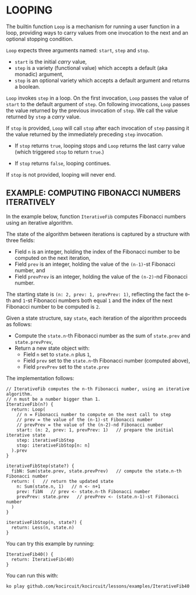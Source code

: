 # LOOPING

The builtin function `Loop` is a mechanism for running a user function in a loop, providing ways
to carry values from one invocation to the next and an optional stopping condition.

`Loop` expects three arguments named: `start`, `step` and `stop`.

* `start` is the initial _carry_ value,
* `step` is a variety (functional value) which accepts a default (aka monadic) argument,
* `stop` is an optional variety which accepts a default argument and returns a boolean.

`Loop` invokes `step` in a loop. On the first invocation, `Loop` passes the value
of `start` to the default argument of `step`. On following invocations, `Loop` passes
the value returned by the previous invocation of `step`. We call the value returned
by `step` a _carry_ value.

If `stop` is provided, `Loop` will call `stop` after each invocation of `step` passing
it the value returned by the immediately preceding `step` invocation.

* If `stop` returns `true`, looping stops and `Loop` returns the last carry value
  (which triggered `stop` to return `true`.)

* If `stop` returns `false`, looping continues.

If `stop` is not provided, looping will never end.

## EXAMPLE: COMPUTING FIBONACCI NUMBERS ITERATIVELY

In the example below, function `IterativeFib` computes Fibonacci numbers
using an iterative algorithm.

The state of the algorithm between iterations is captured by a structure
with three fields:

* Field `n` is an integer, holding the index of the Fibonacci number to be
  computed on the next iteration,
* Field `prev` is an integer, holding the value of the `(n-1)`-st Fibonacci number, and
* Field `prevPrev` is an integer, holding the value of the `(n-2)`-nd Fibonacci number.

The starting state is `(n: 2, prev: 1, prevPrev: 1)`, reflecting the fact
the `0`-th and `1`-st Fibonacci numbers both equal `1` and the index of
the next Fibonacci number to be computed is `2`.

Given a state structure, say `state`, each iteration of the algorithm
proceeds as follows:

* Compute the `state.n`-th Fibonacci number as the sum of `state.prev` and `state.prevPrev`,
* Return a new state object with:
  * Field `n` set to `state.n` plus `1`,
  * Field `prev` set to the `state.n`-th Fibonacci number (computed above),
  * Field `prevPrev` set to the `state.prev`

The implementation follows:

```ko
// IterativeFib computes the n-th Fibonacci number, using an iterative algorithm.
// n must be a number bigger than 1.
IterativeFib(n?) {
  return: Loop(
    // n = Fibonacci number to compute on the next call to step
    // prev = the value of the (n-1)-st Fibonacci number
    // prevPrev = the value of the (n-2)-nd Fibonacci number
    start: (n: 2, prev: 1, prevPrev: 1)   // prepare the initial iterative state
    step: iterativeFibStep
    stop: iterativeFibStop[n: n]
  ).prev
}

iterativeFibStep(state?) {
  fibN: Sum(state.prev, state.prevPrev)   // compute the state.n-th Fibonacci number
  return: (   // return the updated state
    n: Sum(state.n, 1)   // n <- n+1
    prev: fibN   // prev <- state.n-th Fibonacci number
    prevPrev: state.prev   // prevPrev <- (state.n-1)-st Fibonacci number
  )
}

iterativeFibStop(n, state?) {
  return: Less(n, state.n)
}
```

You can try this example by running:

```ko
IterativeFib40() {
  return: IterativeFib(40)
}
```

You can run this with:

```bash
ko play github.com/kocircuit/kocircuit/lessons/examples/IterativeFib40
```
